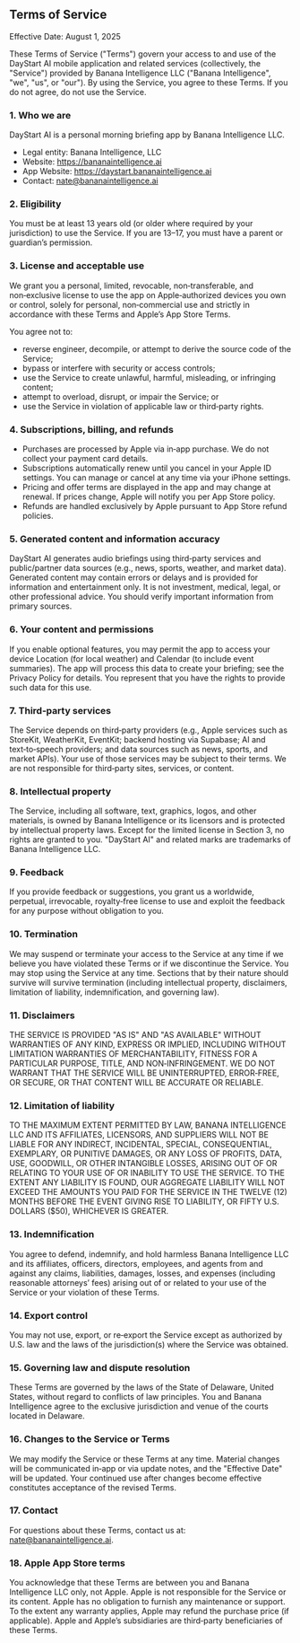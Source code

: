 ## Terms of Service

Effective Date: August 1, 2025

These Terms of Service ("Terms") govern your access to and use of the DayStart AI mobile application and related services (collectively, the "Service") provided by Banana Intelligence LLC ("Banana Intelligence", "we", "us", or "our"). By using the Service, you agree to these Terms. If you do not agree, do not use the Service.

### 1. Who we are
DayStart AI is a personal morning briefing app by Banana Intelligence LLC.
- Legal entity: Banana Intelligence, LLC
- Website: https://bananaintelligence.ai
- App Website: https://daystart.bananaintelligence.ai
- Contact: nate@bananaintelligence.ai

### 2. Eligibility
You must be at least 13 years old (or older where required by your jurisdiction) to use the Service. If you are 13–17, you must have a parent or guardian’s permission.

### 3. License and acceptable use
We grant you a personal, limited, revocable, non‑transferable, and non‑exclusive license to use the app on Apple‑authorized devices you own or control, solely for personal, non‑commercial use and strictly in accordance with these Terms and Apple’s App Store Terms.

You agree not to:
- reverse engineer, decompile, or attempt to derive the source code of the Service;
- bypass or interfere with security or access controls;
- use the Service to create unlawful, harmful, misleading, or infringing content;
- attempt to overload, disrupt, or impair the Service; or
- use the Service in violation of applicable law or third‑party rights.

### 4. Subscriptions, billing, and refunds
- Purchases are processed by Apple via in‑app purchase. We do not collect your payment card details.
- Subscriptions automatically renew until you cancel in your Apple ID settings. You can manage or cancel at any time via your iPhone settings.
- Pricing and offer terms are displayed in the app and may change at renewal. If prices change, Apple will notify you per App Store policy.
- Refunds are handled exclusively by Apple pursuant to App Store refund policies.

### 5. Generated content and information accuracy
DayStart AI generates audio briefings using third‑party services and public/partner data sources (e.g., news, sports, weather, and market data). Generated content may contain errors or delays and is provided for information and entertainment only. It is not investment, medical, legal, or other professional advice. You should verify important information from primary sources.

### 6. Your content and permissions
If you enable optional features, you may permit the app to access your device Location (for local weather) and Calendar (to include event summaries). The app will process this data to create your briefing; see the Privacy Policy for details. You represent that you have the rights to provide such data for this use.

### 7. Third‑party services
The Service depends on third‑party providers (e.g., Apple services such as StoreKit, WeatherKit, EventKit; backend hosting via Supabase; AI and text‑to‑speech providers; and data sources such as news, sports, and market APIs). Your use of those services may be subject to their terms. We are not responsible for third‑party sites, services, or content.

### 8. Intellectual property
The Service, including all software, text, graphics, logos, and other materials, is owned by Banana Intelligence or its licensors and is protected by intellectual property laws. Except for the limited license in Section 3, no rights are granted to you. "DayStart AI" and related marks are trademarks of Banana Intelligence LLC.

### 9. Feedback
If you provide feedback or suggestions, you grant us a worldwide, perpetual, irrevocable, royalty‑free license to use and exploit the feedback for any purpose without obligation to you.

### 10. Termination
We may suspend or terminate your access to the Service at any time if we believe you have violated these Terms or if we discontinue the Service. You may stop using the Service at any time. Sections that by their nature should survive will survive termination (including intellectual property, disclaimers, limitation of liability, indemnification, and governing law).

### 11. Disclaimers
THE SERVICE IS PROVIDED "AS IS" AND "AS AVAILABLE" WITHOUT WARRANTIES OF ANY KIND, EXPRESS OR IMPLIED, INCLUDING WITHOUT LIMITATION WARRANTIES OF MERCHANTABILITY, FITNESS FOR A PARTICULAR PURPOSE, TITLE, AND NON‑INFRINGEMENT. WE DO NOT WARRANT THAT THE SERVICE WILL BE UNINTERRUPTED, ERROR‑FREE, OR SECURE, OR THAT CONTENT WILL BE ACCURATE OR RELIABLE.

### 12. Limitation of liability
TO THE MAXIMUM EXTENT PERMITTED BY LAW, BANANA INTELLIGENCE LLC AND ITS AFFILIATES, LICENSORS, AND SUPPLIERS WILL NOT BE LIABLE FOR ANY INDIRECT, INCIDENTAL, SPECIAL, CONSEQUENTIAL, EXEMPLARY, OR PUNITIVE DAMAGES, OR ANY LOSS OF PROFITS, DATA, USE, GOODWILL, OR OTHER INTANGIBLE LOSSES, ARISING OUT OF OR RELATING TO YOUR USE OF OR INABILITY TO USE THE SERVICE. TO THE EXTENT ANY LIABILITY IS FOUND, OUR AGGREGATE LIABILITY WILL NOT EXCEED THE AMOUNTS YOU PAID FOR THE SERVICE IN THE TWELVE (12) MONTHS BEFORE THE EVENT GIVING RISE TO LIABILITY, OR FIFTY U.S. DOLLARS ($50), WHICHEVER IS GREATER.

### 13. Indemnification
You agree to defend, indemnify, and hold harmless Banana Intelligence LLC and its affiliates, officers, directors, employees, and agents from and against any claims, liabilities, damages, losses, and expenses (including reasonable attorneys’ fees) arising out of or related to your use of the Service or your violation of these Terms.

### 14. Export control
You may not use, export, or re‑export the Service except as authorized by U.S. law and the laws of the jurisdiction(s) where the Service was obtained.

### 15. Governing law and dispute resolution
These Terms are governed by the laws of the State of Delaware, United States, without regard to conflicts of law principles. You and Banana Intelligence agree to the exclusive jurisdiction and venue of the courts located in Delaware.

### 16. Changes to the Service or Terms
We may modify the Service or these Terms at any time. Material changes will be communicated in‑app or via update notes, and the "Effective Date" will be updated. Your continued use after changes become effective constitutes acceptance of the revised Terms.

### 17. Contact
For questions about these Terms, contact us at: nate@bananaintelligence.ai.

### 18. Apple App Store terms
You acknowledge that these Terms are between you and Banana Intelligence LLC only, not Apple. Apple is not responsible for the Service or its content. Apple has no obligation to furnish any maintenance or support. To the extent any warranty applies, Apple may refund the purchase price (if applicable). Apple and Apple’s subsidiaries are third‑party beneficiaries of these Terms.


